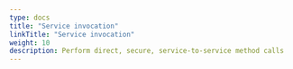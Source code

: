 ```yaml
---
type: docs
title: "Service invocation"
linkTitle: "Service invocation"
weight: 10
description: Perform direct, secure, service-to-service method calls
---
```

